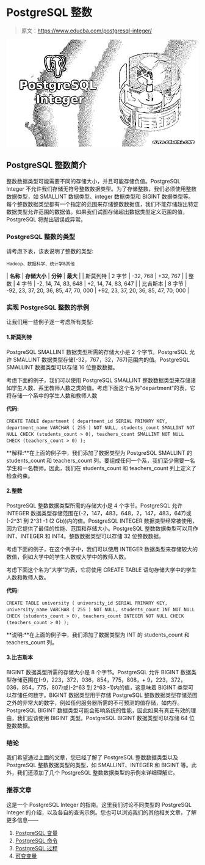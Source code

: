 # PostgreSQL 整数

> 原文：<https://www.educba.com/postgresql-integer/>

![PostgreSQL Integer](img/f5f47fe29a3de7c5508af5a07f6c35c2.png)



## PostgreSQL 整数简介

整数数据类型可能需要不同的存储大小，并且可能存储负值。PostgreSQL Integer 不允许我们存储无符号整数数据类型。为了存储整数，我们必须使用整数数据类型，如 SMALLINT 数据类型、integer 数据类型和 BIGINT 数据类型等。每个整数数据类型都有一个指定的范围来存储整数数据值，我们不能存储超出特定数据类型允许范围的数据值。如果我们试图存储超出数据类型定义范围的值，PostgreSQL 将抛出错误或异常。

### PostgreSQL 整数的类型

请考虑下表，该表说明了整数的类型:

<small>Hadoop、数据科学、统计学&其他</small>

| **名称** | **存储大小** | **分钟** | **最大** |
| 斯莫列特 | 2 字节 | -32, 768 | +32, 767 |
| 整数 | 4 字节 | -2, 14, 74, 83, 648 | +2, 14, 74, 83, 647 |
| 比吉斯本 | 8 字节 | -92, 23, 37, 20, 36, 85, 47, 70, 000 | +92, 23, 37, 20, 36, 85, 47, 70, 000 |

### 实现 PostgreSQL 整数的示例

让我们用一些例子逐一考虑所有类型:

#### 1.斯莫列特

PostgreSQL SMALLINT 数据类型所需的存储大小是 2 个字节。PostgreSQL 允许 SMALLINT 数据类型存储(-32，767，32，767)范围内的值。PostgreSQL SMALLINT 数据类型可以存储 16 位整数数据。

考虑下面的例子，我们可以使用 PostgreSQL SMALLINT 整数数据类型来存储诸如学生人数、系里教师人数之类的值。考虑下面这个名为“department”的表，它将存储一个系中的学生人数和教师人数

**代码:**

`CREATE TABLE department
(
department_id SERIAL PRIMARY KEY,
department_name VARCHAR ( 255 ) NOT NULL,
students_count SMALLINT NOT NULL CHECK (students_count > 0),
teachers_count SMALLINT NOT NULL CHECK (teachers_count > 0)
);`

**解释:**在上面的例子中，我们添加了数据类型为 PostgreSQL SMALLINT 的 students_count 和 teachers_count 列。要组成任何一个系，我们至少需要一名学生和一名教师。因此，我们在 students_count 和 teachers_count 列上定义了检查约束。

#### 2.整数

PostgreSQL 整数数据类型所需的存储大小是 4 个字节。PostgreSQL 允许 INTEGER 数据类型存储范围在(-2，147，483，648，2，147，483，647)或(-2^31 到 2^31 -1 (2 Gb))内的值。PostgreSQL INTEGER 数据类型经常被使用，因为它提供了最佳的性能、范围和存储大小。PostgreSQL 整数数据类型可以用作 INT、INTEGER 和 INT4。整数数据类型可以存储 32 位整数数据。

考虑下面的例子，在这个例子中，我们可以使用 INTEGER 数据类型来存储较大的数值，例如大学中的学生人数或大学中的教师人数。

考虑下面这个名为“大学”的表，它将使用 CREATE TABLE 语句存储大学中的学生人数和教师人数。

**代码:**

`CREATE TABLE university
(
university_id SERIAL PRIMARY KEY,
university_name VARCHAR ( 255 ) NOT NULL,
students_count INT NOT NULL CHECK (students_count > 0),
teachers_count INTEGER NOT NULL CHECK (teachers_count > 0)
);`

**说明:**在上面的例子中，我们添加了数据类型为 INT 的 students_count 和 teachers_count 列。

#### 3.比吉斯本

BIGINT 数据类型所需的存储大小是 8 个字节。PostgreSQL 允许 BIGINT 数据类型存储范围在(-9，223，372，036，854，775，808，+ 9，223，372，036，854，775，807)或(-2^63 到 2^63 -1)内的值，这意味着 BIGINT 类型可以存储任何数字。BIGINT 数据类型用于存储 PostgreSQL 整数数据类型存储范围之外的非常大的数字，例如任何服务器所需的不可预测的值存储，如内存。PostgreSQL BIGINT 数据类型可能会影响系统的性能，因此如果有真正有效的理由，我们应该使用 BIGINT 类型。PostgreSQL BIGINT 数据类型可以存储 64 位整数数据。

### 结论

我们希望通过上面的文章，您已经了解了 PostgreSQL 整数数据类型以及 PostgreSQL 整数数据类型的类型，如 SMALLINT、INTEGER 和 BIGINT 等。此外，我们还添加了几个 PostgreSQL 整数数据类型的示例来详细理解它。

### 推荐文章

这是一个 PostgreSQL Integer 的指南。这里我们讨论不同类型的 PostgreSQL Integer 的介绍，以及各自的查询示例。您也可以浏览我们的其他相关文章，了解更多信息——

1.  [PostgreSQL 变量](https://www.educba.com/postgresql-variables/)
2.  [PostgreSQL 命令](https://www.educba.com/postgresql-commands/)
3.  [PostgreSQL 过程](https://www.educba.com/postgresql-procedures/)
4.  [可变变量](https://www.educba.com/ansible-variables/)